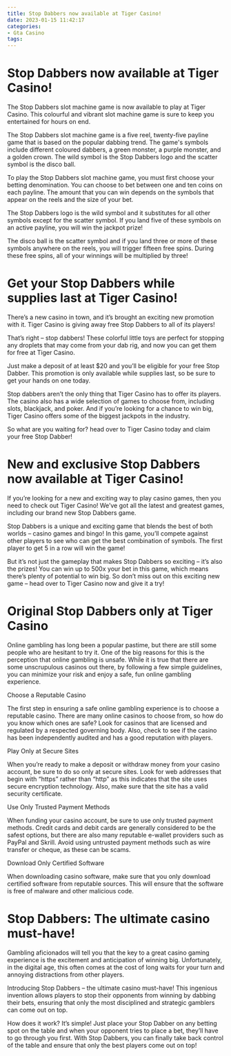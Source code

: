 ```yaml
---
title: Stop Dabbers now available at Tiger Casino!
date: 2023-01-15 11:42:17
categories:
- Gta Casino
tags:
---
```



#  Stop Dabbers now available at Tiger Casino!

The Stop Dabbers slot machine game is now available to play at Tiger Casino. This colourful and vibrant slot machine game is sure to keep you entertained for hours on end.

The Stop Dabbers slot machine game is a five reel, twenty-five payline game that is based on the popular dabbing trend. The game's symbols include different coloured dabbers, a green monster, a purple monster, and a golden crown. The wild symbol is the Stop Dabbers logo and the scatter symbol is the disco ball.

To play the Stop Dabbers slot machine game, you must first choose your betting denomination. You can choose to bet between one and ten coins on each payline. The amount that you can win depends on the symbols that appear on the reels and the size of your bet.

The Stop Dabbers logo is the wild symbol and it substitutes for all other symbols except for the scatter symbol. If you land five of these symbols on an active payline, you will win the jackpot prize!

The disco ball is the scatter symbol and if you land three or more of these symbols anywhere on the reels, you will trigger fifteen free spins. During these free spins, all of your winnings will be multiplied by three!

#  Get your Stop Dabbers while supplies last at Tiger Casino!

There’s a new casino in town, and it’s brought an exciting new promotion with it. Tiger Casino is giving away free Stop Dabbers to all of its players!

That’s right – stop dabbers! These colorful little toys are perfect for stopping any droplets that may come from your dab rig, and now you can get them for free at Tiger Casino.

Just make a deposit of at least $20 and you’ll be eligible for your free Stop Dabber. This promotion is only available while supplies last, so be sure to get your hands on one today.

Stop dabbers aren’t the only thing that Tiger Casino has to offer its players. The casino also has a wide selection of games to choose from, including slots, blackjack, and poker. And if you’re looking for a chance to win big, Tiger Casino offers some of the biggest jackpots in the industry.

So what are you waiting for? head over to Tiger Casino today and claim your free Stop Dabber!

#  New and exclusive Stop Dabbers now available at Tiger Casino!

If you’re looking for a new and exciting way to play casino games, then you need to check out Tiger Casino! We’ve got all the latest and greatest games, including our brand new Stop Dabbers game.

Stop Dabbers is a unique and exciting game that blends the best of both worlds – casino games and bingo! In this game, you’ll compete against other players to see who can get the best combination of symbols. The first player to get 5 in a row will win the game!

But it’s not just the gameplay that makes Stop Dabbers so exciting – it’s also the prizes! You can win up to 500x your bet in this game, which means there’s plenty of potential to win big. So don’t miss out on this exciting new game – head over to Tiger Casino now and give it a try!

#  Original Stop Dabbers only at Tiger Casino

Online gambling has long been a popular pastime, but there are still some people who are hesitant to try it. One of the big reasons for this is the perception that online gambling is unsafe. While it is true that there are some unscrupulous casinos out there, by following a few simple guidelines, you can minimize your risk and enjoy a safe, fun online gambling experience.

Choose a Reputable Casino

The first step in ensuring a safe online gambling experience is to choose a reputable casino. There are many online casinos to choose from, so how do you know which ones are safe? Look for casinos that are licensed and regulated by a respected governing body. Also, check to see if the casino has been independently audited and has a good reputation with players.

Play Only at Secure Sites

When you’re ready to make a deposit or withdraw money from your casino account, be sure to do so only at secure sites. Look for web addresses that begin with “https” rather than “http” as this indicates that the site uses secure encryption technology. Also, make sure that the site has a valid security certificate.

Use Only Trusted Payment Methods

When funding your casino account, be sure to use only trusted payment methods. Credit cards and debit cards are generally considered to be the safest options, but there are also many reputable e-wallet providers such as PayPal and Skrill. Avoid using untrusted payment methods such as wire transfer or cheque, as these can be scams.

Download Only Certified Software

When downloading casino software, make sure that you only download certified software from reputable sources. This will ensure that the software is free of malware and other malicious code.

#  Stop Dabbers: The ultimate casino must-have!

Gambling aficionados will tell you that the key to a great casino gaming experience is the excitement and anticipation of winning big. Unfortunately, in the digital age, this often comes at the cost of long waits for your turn and annoying distractions from other players.

Introducing Stop Dabbers – the ultimate casino must-have! This ingenious invention allows players to stop their opponents from winning by dabbing their bets, ensuring that only the most disciplined and strategic gamblers can come out on top.

How does it work? It’s simple! Just place your Stop Dabber on any betting spot on the table and when your opponent tries to place a bet, they’ll have to go through you first. With Stop Dabbers, you can finally take back control of the table and ensure that only the best players come out on top!